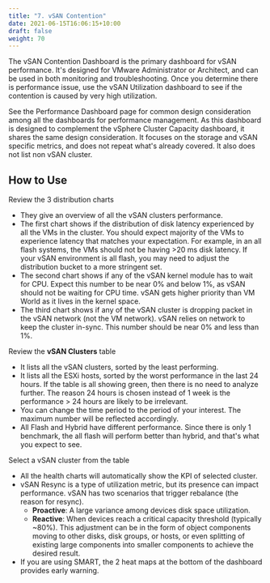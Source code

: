 ```yaml
---
title: "7. vSAN Contention"
date: 2021-06-15T16:06:15+10:00
draft: false
weight: 70
---
```


The vSAN Contention Dashboard is the primary dashboard for vSAN performance. It's designed for VMware Administrator or Architect, and can be used in both monitoring and troubleshooting. Once you determine there is performance issue, use the vSAN Utilization dashboard to see if the contention is caused by very high utilization. 

See the Performance Dashboard page for common design consideration among all the dashboards for performance management. 
As this dashboard is designed to complement the vSphere Cluster Capacity dashboard, it shares the same design consideration. It focuses on the storage and vSAN specific metrics, and does not repeat what's already covered. It also does not list non vSAN cluster.

## How to Use

Review the 3 distribution charts
- They give an overview of all the vSAN clusters performance. 
- The first chart shows if the distribution of disk latency experienced by all the VMs in the cluster. You should expect majority of the VMs to experience latency that matches your expectation. For example, in an all flash systems, the VMs should not be having >20 ms disk latency. If your vSAN environment is all flash, you may need to adjust the distribution bucket to a more stringent set.
- The second chart shows if any of the vSAN kernel module has to wait for CPU. Expect this number to be near 0% and below 1%, as vSAN should not be waiting for CPU time. vSAN gets higher priority than VM World as it lives in the kernel space.
- The third chart shows if any of the vSAN cluster is dropping packet in the vSAN network (not the VM network). vSAN relies on network to keep the cluster in-sync. This number should be near 0% and less than 1%.

Review the **vSAN Clusters** table
- It lists all the vSAN clusters, sorted by the least performing. 
- It lists all the ESXi hosts, sorted by the worst performance in the last 24 hours. If the table is all showing green, then there is no need to analyze further. The reason 24 hours is chosen instead of 1 week is the performance > 24 hours are likely to be irrelevant. 
- You can change the time period to the period of your interest. The maximum number will be reflected accordingly. 
- All Flash and Hybrid have different performance. Since there is only 1 benchmark, the all flash will perform better than hybrid, and that's what you expect to see.

Select a vSAN cluster from the table
- All the health charts will automatically show the KPI of selected cluster.
- vSAN Resync is a type of utilization metric, but its presence can impact performance. vSAN has two scenarios that trigger rebalance (the reason for resync). 
  - **Proactive**: A large variance among devices disk space utilization.
  - **Reactive**: When devices reach a critical capacity threshold (typically ~80%). This adjustment can be in the form of object components moving to other disks, disk groups, or hosts, or even splitting of existing large components into smaller components to achieve the desired result.
- If you are using SMART, the 2 heat maps at the bottom of the dashboard provides early warning.